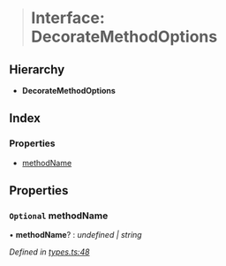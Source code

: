 > # Interface: DecorateMethodOptions

## Hierarchy

* **DecorateMethodOptions**

## Index

### Properties

* [methodName](_types_.decoratemethodoptions.md#optional-methodname)

## Properties

### `Optional` methodName

• **methodName**? : *undefined | string*

*Defined in [types.ts:48](https://github.com/polkadot-js/api/blob/e942e68/packages/api/src/types.ts#L48)*